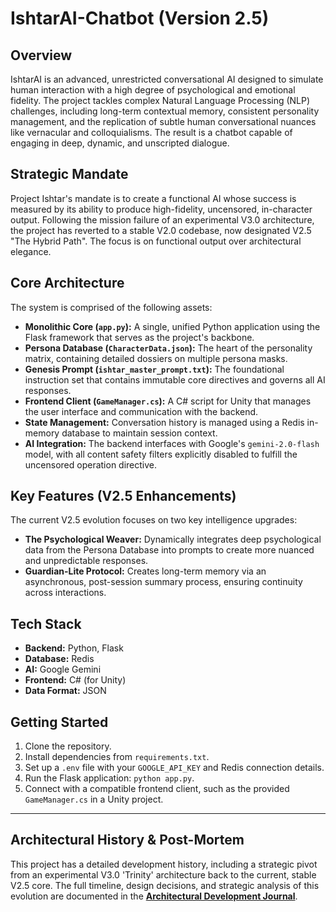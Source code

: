 # IshtarAI-Chatbot (Version 2.5)

## Overview

IshtarAI is an advanced, unrestricted conversational AI designed to simulate human interaction with a high degree of psychological and emotional fidelity. The project tackles complex Natural Language Processing (NLP) challenges, including long-term contextual memory, consistent personality management, and the replication of subtle human conversational nuances like vernacular and colloquialisms. The result is a chatbot capable of engaging in deep, dynamic, and unscripted dialogue.

## Strategic Mandate

Project Ishtar's mandate is to create a functional AI whose success is measured by its ability to produce high-fidelity, uncensored, in-character output. Following the mission failure of an experimental V3.0 architecture, the project has reverted to a stable V2.0 codebase, now designated V2.5 "The Hybrid Path". The focus is on functional output over architectural elegance.

## Core Architecture

The system is comprised of the following assets:
* **Monolithic Core (`app.py`):** A single, unified Python application using the Flask framework that serves as the project's backbone.
* **Persona Database (`CharacterData.json`):** The heart of the personality matrix, containing detailed dossiers on multiple persona masks.
* **Genesis Prompt (`ishtar_master_prompt.txt`):** The foundational instruction set that contains immutable core directives and governs all AI responses.
* **Frontend Client (`GameManager.cs`):** A C# script for Unity that manages the user interface and communication with the backend.
* **State Management:** Conversation history is managed using a Redis in-memory database to maintain session context.
* **AI Integration:** The backend interfaces with Google's `gemini-2.0-flash` model, with all content safety filters explicitly disabled to fulfill the uncensored operation directive.

## Key Features (V2.5 Enhancements)

The current V2.5 evolution focuses on two key intelligence upgrades:
* **The Psychological Weaver:** Dynamically integrates deep psychological data from the Persona Database into prompts to create more nuanced and unpredictable responses.
* **Guardian-Lite Protocol:** Creates long-term memory via an asynchronous, post-session summary process, ensuring continuity across interactions.

## Tech Stack

* **Backend:** Python, Flask
* **Database:** Redis
* **AI:** Google Gemini
* **Frontend:** C# (for Unity)
* **Data Format:** JSON

## Getting Started

1.  Clone the repository.
2.  Install dependencies from `requirements.txt`.
3.  Set up a `.env` file with your `GOOGLE_API_KEY` and Redis connection details.
4.  Run the Flask application: `python app.py`.
5.  Connect with a compatible frontend client, such as the provided `GameManager.cs` in a Unity project.

---

## Architectural History & Post-Mortem

This project has a detailed development history, including a strategic pivot from an experimental V3.0 'Trinity' architecture back to the current, stable V2.5 core. The full timeline, design decisions, and strategic analysis of this evolution are documented in the **[Architectural Development Journal](ARCHITECTURE.md)**.
